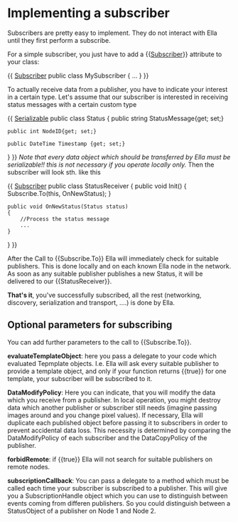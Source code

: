 # Implementing a subscriber

Subscribers are pretty easy to implement. They do not interact with Ella until they first perform a subscribe.

For a simple subscriber, you just have to add a {{[Subscriber](Subscriber)}} attribute to your class:

{{
[Subscriber](Subscriber)
public class MySubscriber
{
    ...
}
}}

To actually receive data from a publisher, you have to indicate your interest in a certain type.
Let's assume that our subscriber is interested in receiving status messages with a certain custom type

{{
[Serializable](Serializable)
public class Status
{
    public string StatusMessage{get; set;}

    public int NodeID{get; set;}

    public DateTime Timestamp {get; set;}
}
}}
_Note that every data object which should be transferred by Ella must be serializable!! this is not necessary if you operate locally only._
Then the subscriber will look sth. like this

{{
[Subscriber](Subscriber)
public class StatusReceiver
{
    public void Init()
    {
        Subscribe.To<Status>(this, OnNewStatus);
    }

    public void OnNewStatus(Status status)
    {
        //Process the status message
        ...
    }
}
}}

After the Call to {{Subscribe.To}} Ella will immediately check for suitable publishers. This is done locally and on each known Ella node in the network. As soon as any suitable publisher publishes a new Status, it will be delivered to our {{StatusReceiver}}.

**That's it**, you've successfully subscribed, all the rest (networking, discovery, serialization and transport, ....) is done by Ella.

## Optional parameters for subscribing
You can add further parameters to the call to {{Subscribe.To}}.

**evaluateTemplateObject**: here you pass a delegate to your code which evaluated Tepmplate objects. I.e. Ella will ask every suitable publisher to provide a template object, and only if your function returns {{true}} for one template, your subscriber will be subscribed to it.

**DataModifyPolicy**: Here you can indicate, that you will modify the data which you receive from a publisher. In local operation, you might destroy data which another publisher or subscriber still needs (imagine passing images around and you change pixel values). If necessary, Ella will duplicate each published object before passing it to subscribers in order to prevent accidental data loss. This necessity is determined by comparing the DataModifyPolicy of each subscriber and the DataCopyPolicy of the publisher.

**forbidRemote**: if {{true}} Ella will not search for suitable publishers on remote nodes.

**subscriptionCallback**: You can pass a delegate to a method which must be called each time your subscriber is subscribed to a publisher. This will give you a SubscriptionHandle object which you can use to distinguish between events coming from differen publishers. So you could distinguish between a StatusObject of a publisher on Node 1 and Node 2.

